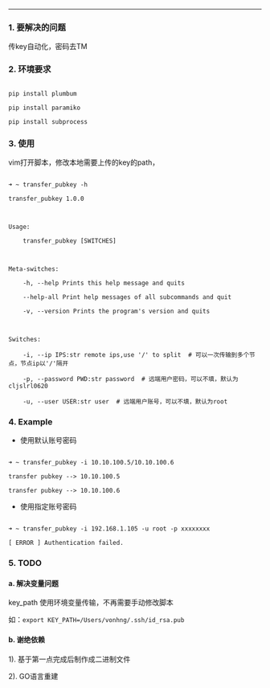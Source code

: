 
---

### 1. 要解决的问题

传key自动化，密码去TM

### 2. 环境要求

```

pip install plumbum

pip install paramiko

pip install subprocess

```

### 3. 使用

vim打开脚本，修改本地需要上传的key的path，

```

➜ ~ transfer_pubkey -h

transfer_pubkey 1.0.0



Usage:

    transfer_pubkey [SWITCHES]



Meta-switches:

    -h, --help Prints this help message and quits

    --help-all Print help messages of all subcommands and quit

    -v, --version Prints the program's version and quits



Switches:

    -i, --ip IPS:str remote ips,use '/' to split  # 可以一次传输到多个节点，节点ip以'/'隔开

    -p, --password PWD:str password  # 远端用户密码，可以不填，默认为cljslrl0620

    -u, --user USER:str user  # 远端用户账号，可以不填，默认为root

```

### 4. Example

- 使用默认账号密码

```

➜ ~ transfer_pubkey -i 10.10.100.5/10.10.100.6

transfer pubkey --> 10.10.100.5

transfer pubkey --> 10.10.100.6

```

- 使用指定账号密码

```

➜ ~ transfer_pubkey -i 192.168.1.105 -u root -p xxxxxxxx

[ ERROR ] Authentication failed.

```

### 5. TODO

#### a. 解决变量问题

 key_path 使用环境变量传输，不再需要手动修改脚本

 如：`export KEY_PATH=/Users/vonhng/.ssh/id_rsa.pub`

#### b. 谢绝依赖

1). 基于第一点完成后制作成二进制文件

2). GO语言重建

